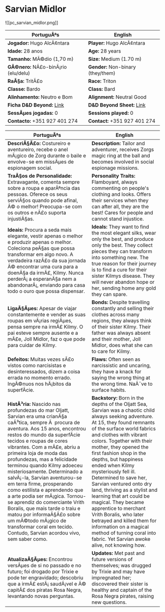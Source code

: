 ﻿# Sarvian Midlor

![[pc_sarvian_midlor.png]]

| PortuguÃªs                                                                                                                           | English                                                                                                                          |
| ----------------------------------------------------------------------------------------------------------------------------------- | -------------------------------------------------------------------------------------------------------------------------------- |
| **Jogador:** Hugo AlcÃ¢ntara                                                                                                         | **Player:** Hugo AlcÃ¢ntara                                                                                                       |
| **Idade:** 28 anos                                                                                                                  | **Age:** 28 years                                                                                                                |
| **Tamanho:** MÃ©dio (1,70 m)                                                                                                         | **Size:** Medium (1.70 m)                                                                                                        |
| **GÃ©nero:** NÃ£o-binÃ¡rio (elu/delu)                                                                                                  | **Gender:** Non-binary (they/them)                                                                                               |
| **RaÃ§a:** TritÃ£o                                                                                                                    | **Race:** Triton                                                                                                                 |
| **Classe:** Bardo                                                                                                                   | **Class:** Bard                                                                                                                  |
| **Alinhamento:** Neutro e Bom                                                                                                       | **Alignment:** Neutral Good                                                                                                      |
| **Ficha D&D Beyond:** [Link](https://www.dndbeyond.com/characters/140181540)                                                        | **D&D Beyond Sheet:** [Link](https://www.dndbeyond.com/characters/140181540)                                                     |
| **SessÃµes jogadas:** 0                                                                                                              | **Sessions played:** 0                                                                                                           |
| **Contacto:** +351 927 401 274                                                                                                      | **Contact:** +351 927 401 274                                                                                                    |

| PortuguÃªs                                                                                                                                                                                                                                                                                                                                                                                                                                                                                                                                                                                                                                                                        | English                                                                                                                                                                                                                                                                                                                                                                                                                                                                                                                                                                                                                                                          |
| -------------------------------------------------------------------------------------------------------------------------------------------------------------------------------------------------------------------------------------------------------------------------------------------------------------------------------------------------------------------------------------------------------------------------------------------------------------------------------------------------------------------------------------------------------------------------------------------------------------------------------------------------------------------------------- | ---------------------------------------------------------------------------------------------------------------------------------------------------------------------------------------------------------------------------------------------------------------------------------------------------------------------------------------------------------------------------------------------------------------------------------------------------------------------------------------------------------------------------------------------------------------------------------------------------------------------------------------------------------------- |
| **DescriÃ§Ã£o:** Costureiro e aventureiro, recebe o anel mÃ¡gico de Zorg durante o baile e envolve-se em missÃµes de espionagem social. | **Description:** Tailor and adventurer, receives Zorgs magic ring at the ball and becomes involved in social espionage missions. |
| **TraÃ§os de Personalidade:** Extravagante, comenta sempre sobre a roupa e aparÃªncia das pessoas. Oferece os seus serviÃ§os quando pode  afinal, Ã© o melhor! Preocupa-se com os outros e nÃ£o suporta injustiÃ§as.                                                                                                                                                                                                                                                                                                                                                                                                                                                                  | **Personality Traits:** Flamboyant, always commenting on people's clothing and looks. Offers their services when they can  after all, they are the best! Cares for people and cannot stand injustice.                                                                                                                                                                                                                                                                                                                                                                                                                                                           |
| **Ideais:** Procura a seda mais elegante, vestir apenas o melhor e produzir apenas o melhor. Coleciona peÃ§as que possa transformar em algo novo. A verdadeira razÃ£o da sua jornada Ã© encontrar uma cura para a doenÃ§a da irmÃ£, Kilmy. Nunca perderÃ¡ a esperanÃ§a nem a abandonarÃ¡, enviando para casa todo o ouro que possa dispensar.                                                                                                                                                                                                                                                                                                                                            | **Ideals:** They want to find the most elegant silks, wear only the best, and produce only the best. They collect pieces they can transform into something new. The true reason for their journey is to find a cure for their sister Kilmys disease. They will never abandon hope or her, sending home any gold they can spare.                                                                                                                                                                                                                                                                                                                                 |
| **LigaÃ§Ãµes:** Apesar de viajar constantemente e vender as suas roupas em vÃ¡rias regiÃµes, pensa sempre na irmÃ£ Kilmy. O pai esteve sempre ausente e a mÃ£e, Joll Midlor, faz o que pode para cuidar de Kilmy.                                                                                                                                                                                                                                                                                                                                                                                                                                                                      | **Bonds:** Despite travelling constantly and selling their clothes across many regions, they always think of their sister Kilmy. Their father was always absent and their mother, Joll Midlor, does what she can to care for Kilmy.                                                                                                                                                                                                                                                                                                                                                                                                                              |
| **Defeitos:** Muitas vezes sÃ£o vistos como narcisistas e desinteressados, dizem a coisa errada no momento errado. IngÃ©nuos nos hÃ¡bitos da superfÃ­cie.                                                                                                                                                                                                                                                                                                                                                                                                                                                                                                                            | **Flaws:** Often seen as narcissistic and uncaring, they have a knack for saying the wrong thing at the wrong time. NaÃ¯ve to surface habits.                                                                                                                                                                                                                                                                                                                                                                                                                                                                                                                     |
| **HistÃ³ria:** Nascido nas profundezas do mar Oljatt, Sarvian era uma crianÃ§a caÃ³tica, sempre Ã  procura de aventura. Aos 15 anos, encontrou restos do mundo da superfÃ­cie  tecidos e roupas de cores vibrantes. Com a mÃ£e, abriu a primeira loja de moda das profundezas, mas a felicidade terminou quando Kilmy adoeceu misteriosamente. Determinado a salvÃ¡-la, Sarvian aventurou-se em terra firme, prosperando como estilista e aprendendo que a arte podia ser mÃ¡gica. Tornou-se aprendiz do comerciante Vrith Boralis, que mais tarde o traiu e matou por informaÃ§Ã£o sobre um mÃ©todo mÃ¡gico de transformar coral em tecido. Contudo, Sarvian acordou vivo, sem saber como. | **Backstory:** Born in the depths of the Oljatt Sea, Sarvian was a chaotic child always seeking adventure. At 15, they found remnants of the surface world  fabrics and clothes with vibrant colors. Together with their mother, they opened the first fashion shop in the depths, but happiness ended when Kilmy mysteriously fell ill. Determined to save her, Sarvian ventured onto dry land, thriving as a stylist and learning that art could be magical. They became apprentice to merchant Vrith Boralis, who later betrayed and killed them for information on a magical method of turning coral into fabric. Yet Sarvian awoke alive, not knowing how. |
| **AtualizaÃ§Ãµes:** Encontrou versÃµes de si no passado e no futuro; foi drogado por Trixie e pode ter engravidado; descobriu que a irmÃ£ estÃ¡ saudÃ¡vel e Ã© capitÃ£ dos piratas Rosa Negra, levantando novas perguntas.                                                                                                                                                                                                                                                                                                                                                                                                                                                               | **Updates:** Met past and future versions of themselves; was drugged by Trixie and may have impregnated her; discovered their sister is healthy and captain of the Rosa Negra pirates, raising new questions.                                                                                                                                                                                                                                                                                                                                                                                                                                                    |







